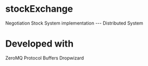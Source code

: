 # stockExchange
  Negotiation Stock System implementation --- Distributed System
  
# Developed with
ZeroMQ 
Protocol Buffers
Dropwizard
